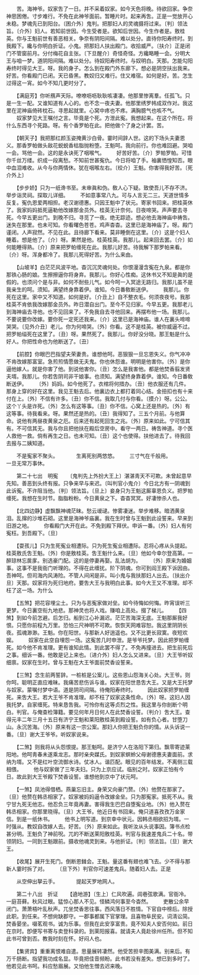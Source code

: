 <!-- { "loadSidebar": true } -->
　　苦。海神爷。奴家吿了一日。并不采着奴家。如今天色将晚。待欲回家。争奈神思困倦。寸步难行。不免在此神爷面前。暂睡片时。起来再吿。正是一觉放开心未稳。梦魂先已到阳台。〔困介外〕鬼判。把那妇人的灵魂摄将过来。〔判〕领法旨。〔介外〕妇人。若知前世因。今生受者是。欲知后世因。今生作者是。敫桂英。你与王魁前世有善恶相关。争奈有阴阳间隔。难以处分。直待你阳寿终时。到我殿下。纔与你明白折证。小鬼。把那妇人扶出殿门。收拾威严。〔扶介〕正是闭门不管窗前月。分付梅花自主张。〔下旦醒介〕奇怪奇怪。方纔略睡一会。分明大王与咱一梦。道阴阳间隔。难以处分。待奴阳寿终时。与奴明白。天那。怎能勾阳寿终时得见大王。呀。我的身子。怎么到在殿门外东廊下。想必是阴空扶出我来。好苦。你看殿门已闭。天已昏黑。教奴归又难行。住又难宿。如何是好。苦。怎生过得这一宵。如今不知几更时分了。 

　　【满庭芳】你听鴈声天际。嘹嘹呖呖耿耿咳凄凄。他那里惨离羣。任孤飞。只是一生一配。又谁知道有人心的。也不念一夜夫妻。他那里绣罗帏成双作对。我这里在泥神庙倚砖枕石。寻思起就里。心窝中疼也不疼。满胸臆气也咳不气。 
　　奴家梦见大王嘱付之言。毕竟是个死。方泄此寃。我想起来。在这个所在。将什么东西寻个死路。呀。有个香罗帕在此。把他做个了身之计罢。苦。 

　　【朝天子】我把那红颜玉姿掩黄沙白骨。霎时间辞人世。这的下场头夫妻恩义。那香罗帕做头敌花蜕蜕香枯脂抛粉堕。王魁呵。我向前行。你也难回避。哭咱一会。骂他一会。这的是永诀死了咽喉气。 
　　好苦好苦。〔介〕罗帕罗帕。可惜你千丝万缕。织成一段离愁。不知前世甚寃仇。今日将咱了手。袖裏恓惶知否。眼中血泪难收。从今与你两情休。犹在咽喉左右。〔绞介〕王魁。你害得我好苦。〔死介外上〕 

　　【步步娇】只为一纸谗书至。未审眞和伪。敎人心下疑。致使吾儿不存不济。举步诣灵祠。探取儿详细。 
　　不如意事常八九。可与人言无二三。天道世情多反复。寃仇恩爱两相担。老汉谢德惠。只因王魁中了状元。寄家书回来。把桂英休了。我家妈妈抵死逼勒他改嫁那金员外。桂英无计奈何。日夜啼哭。声声要去寻死。今早五更出门。到晚不归。寻觅了一夜。绝无踪迹。想必他去海神庙中祷吿。迷失在那里。也未可知。你看曙色苍苍。鸡声杳杳。这里已是海神庙了。呀。殿门谨闭。人声寂然。不见在此。且待廊下看来。莫非睡倒在这里。〔介〕这是个妇人睡着。想是他了。〔介〕呀。果然是他。桂英桂英。我那儿。起来回去罢。〔介〕如何能睡得熟。〔介〕原来把罗帕缠死在此。我那儿好苦。待我解下那罗帕来看。〔介〕呀。浑身都冷了。我那儿死得好苦。为什么来由。 

　　【山坡羊】白茫茫风波平地。杳沉沉灵魂何处。你恨漫漫含寃在九泉。都是你那铁心肠的娘。生擦擦逼你将身弃。我那儿。你好心性痴。这休书又不知是眞的是假的。也须问个是与非。如何不耐些儿气。如今呵一入冥途无路归。我那儿虽不是我亲生的呵。须知。满望终身靠着伊。谁知。今日番敎断送伊。 
　　我那儿。你死在这里。家中又不知道。如何是好。〔介丑上〕自不整衣毛。何须夜夜号。我那桂英不肯依我改嫁那金员外。昨日潜自出门。至今不见归家。今早五更。我那老儿到海神庙去寻他。也不见回来了。不免我自去寻他回来。再摆布他一场。我那儿。不要说要你改嫁。要你死一定死还我来。〔介〕这里已是海神庙。谁人在裏头啼啼哭哭。〔见外介丑〕老儿。你为何啼哭。〔外〕你看。这不是桂英。被你威逼不过。把罗帕缢死在这里了。〔丑〕呀。果然死了。我那儿。你好没分晓。那王魁是什么好人。你把性命也为他断送了。〔丑〕 

　　【前腔】你眼巴巴指望夫荣妻贵。谁想他呵。恶狠狠一旦忘恩失义。你气冲冲不肯改嫁那富室。急煎煎情愿做无夫鬼。你也休怨谁。明明是他害你。〔外〕是你逼他嫁人。就是你害了他。到说他害你。〔丑〕怎么是我害他。都是他焚香翦发贤夫壻。我那儿。你若吿阴司非干娘事。也须知。满望终身靠着伊。谁知。今日番敎断送伊。 
　　〔外〕妈妈。如今他死了。衣棺将何措办。〔丑〕他衣服还有几件。那身上穿的好在这里。我见王魁去后。他裏边衣上都打着同心结。金扭扣也有十来付在上。〔外〕不信有许多。〔丑〕你不信。我取几付与你看。〔摸介〕呀。公公。这个丫头是诈死。〔外〕怎么有这等事。〔丑〕你不信。心窝上还是热的。〔外〕有这等事。待我看来。呀。果然还是热的。〔丑〕我得知了。三五个月前。与他算命。说他有两昼夜黄泉之厄。后来还有起死回生之兆。〔外〕原来如此。宁可信其有。不可信其无。我与你且把他扶在殿后空房中。看守一两日。祷吿神道。寻个医人救他一救。倘有再生之日。也未可知。〔丑〕这个也使得。扶他进去了。待我回去报与二姨知道。 

　　不是寃家不聚头。　　　　生离死别两悠悠。 
　　三寸气在千般用。　　　　一旦无常万事休。 

　　第二十七出　明寃 
　　〔鬼判先上外扮大王上〕湛湛靑天不可欺。未曾起意早先知。善恶到头终有报。只争来早与来迟。〔叫判官小鬼介〕今日北方有一阴魂到此诉寃。不许阻当他。〔判〕领法旨。〔旦上〕妾身只为王魁这厮辜恩负义。把罗帕缠死。我想在生时节。脂脂粉粉。今日黄泉之下。杳杳冥冥。好凄惨杀人也。 

　　【北四边静】虚飘飘神魂茫昧。愁云叆叇。惨雾凄迷。举步难移。暗洒黄泉泪。乱撺的沙堆石砌。这里是海神爷庙裏。我在生时曾与王魁到此设誓来。早来到旧游之地。 
　　你看殿门大开在此。不免到殿下拜伏。申诉一番。〔外〕妇人有何寃枉。到吾殿下。〔旦〕 

　　【耍孩儿】只为生死寃业相遭际。只为死生寃业相遭际。忍将心疼从头提起。桂英敫氏吿王魁。〔外〕你是敫桂英。吿王魁什么来。〔旦〕他如今幸尔登高第。一醉琼林忘扊扅。别选豪门配。这的是停妻再娶。乱法胡为。 
　　〔外〕原来为婚姻事。这事不是我衙门听理的。不得在此缠扰。阶下阴魂。你可到阎王殿下诉因由。吾神呵。但司海内风涛险。不管人间闲是非。叫小鬼与我扶那妇人出去。〔扶出介旦〕天那。奴家将为死归地府。要吿大王与我明白此事。如今大王又不准理。却不枉了这一场。为什么 

　　【五煞】把花容埋尘土。只为与恶寃家做对垒。如今待悔如何悔。昨宵误听三更梦。今日裏空衔九地悲。那神灵也将人戏。赚咱上高处。掇了梯儿。 
　　【四煞】到如今前怎避。后怎归。船到江心补漏迟。茫茫苦海深无底。王魁那厮我好恨。只愿你前程九万里。恐怕三尺神明不可欺。恢恢天网难容恕。我这里阴阴长夜。孤魂渺渺。王魁。你在阳世。与那新人好逍遥也。又不比更长寂寞。夜短欢娱。 
　　奴家在此空自埋怨一场。这寃苦几时申泄。是爷爷托梦。因此把罗帕缠死。如今他不肯准理。更有谁知此情。到此罢不得了。不免再撞进去。把生前死后之事。细诉一番。他敢是记上来也。〔进介外〕妇人怎么又进来。〔旦〕大王爷听奴细禀。奴家在生时。曾与王魁在大王爷面前焚香设誓来。 

　　【三煞】念生前两誓辞。一桩桩是公案儿。这些恩山怨海关心处。大王爷。则你呵。聪明正直应难昧。我痛苦悲伤诉与谁。奴家在阳世恳吿大王。又是大王托梦与奴家。蒙嘱付梦中语。道是阴司间隔。待俺阳寿终时。 
　　因此奴家把罗帕缠死。来吿大王。若大王爷不肯准理。却不枉了奴家这条性命。〔外〕呀。这妇人因我托梦。自家缠死。特来恳吿我。可怜你有这等贞烈之性。我这里与你剖断个明白。判官。与俺查检簿籍。要见何年月日何人在此焚香设誓。〔判介〕吿大王。查得元丰二年三月十五日有济宁王魁和莱阳敫桂英到殿设誓。如有负心者。甘堕刀山。永沉苦海。〔外〕原来有这一宗公案。那妇人你把王魁负你的情。从头诉说一番。〔旦〕谢大王爷爷。听奴家说来。 

　　【二煞】则我将从头怨恨提。那王魁呵。是济宁人在洛阳下第归。飘零寄迹莱阳地。他呵靑春未遂乘龙志。那时亲央媒氏。到奴家螟蛉父母谢德惠夫妻面前。求纳为壻。又不是红叶空流御水诗。仗冰人。谐匹配。眼见的百年结发。不离侧三载相偎。 
　　他与奴家做了三年夫妇。只为上京应试。临别之时。奴家正怕有今日。故此到大王爷殿下焚香设誓。谁想他到京中了状元呵。 

　　【一煞】凤池得借栖。燕巢忘旧主。身荣又向豪门赘。〔外〕他赘在那家了。〔旦〕他赘在韩丞相家了。奴家被妈妈逼令改嫁金垒。只为那寃家。抵死不从。我宁甘九死无他志。他忍负三年竟再妻。害得我生巴巴自堕寃业地。〔外〕他入赘在韩丞相家。你那里晓得。〔旦〕大王爷。他近日有书回来。俺只道喜孜孜万金家信。到是一纸休书。 
　　他书上明写道。到京幸中状元。因韩丞相欲招为壻。一时强从。教奴自改嫁人去。好苦。〔外〕原来如此。我听汝从头说事因。簿书点检甚分明。王魁负了神前呪。兀的不断送莱阳敫桂英。判官与我速差鬼兵二十名。带领阴妇。一同到王魁跟前。摄收他魂灵到来。与他折证。〔判〕领法旨。〔旦〕谢大王。 

　　【收尾】展开生死门。倒断恩雠会。王魁。量这番有翅也难飞去。少不得与那新人霎时拆了对。 
　　〔旦下外〕判官你可速差鬼兵。随着妇人去。正是 

　　从空伸出拏云手。　　　　提起天罗地网人。 

　　第二十八出　折证 
　　【遶地游】〔生上〕仁风吹遍。闾巷弦歌满。官衙冷。一庭苔藓。秋风过眼。猛惊心那人不见。怪鳞鸿何事至今杳然。 
　　吏散公余早闭门。萧萧梧叶乱秋声。兀坐焚香思往事。西风落日不胜情。下官自中榜后。除授此职。到任来。不想尙缺郡守。一郡事都属下官掌理。且喜物阜民安。词淸讼简。焚香晏坐。啜茗观书。诚为乐事。但我在此安享富贵。竟不知夫人安否何如。前日在京时。卽便写书寄与卖登科录的。到莱阳报喜。就请夫人竟赴徐州任所。但不知此书可曾到否。教我时刻在怀。好闷人也。 

　　【集贤宾】重重离恨难自遣。思量展转凄然。他受苦担辛图美满。别来后。有万千肠断。指望我功成名显。毕竟把佳音频盼。此书若没有差失。想已到多时了。他若见此书呵。料应愁眉展。又怕他生憎去迟来晚。 
